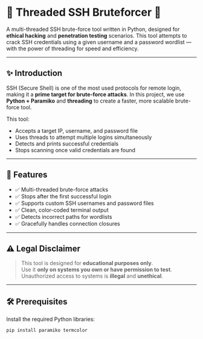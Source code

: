 # 🧵 Threaded SSH Bruteforcer 🔐

A multi-threaded SSH brute-force tool written in Python, designed for **ethical hacking** and **penetration testing** scenarios. This tool attempts to crack SSH credentials using a given username and a password wordlist — with the power of threading for speed and efficiency.

---

## ✨ Introduction

SSH (Secure Shell) is one of the most used protocols for remote login, making it a **prime target for brute-force attacks**. In this project, we use **Python + Paramiko** and **threading** to create a faster, more scalable brute-force tool.

This tool:
- Accepts a target IP, username, and password file
- Uses threads to attempt multiple logins simultaneously
- Detects and prints successful credentials
- Stops scanning once valid credentials are found

---

## 📌 Features

- ✅ Multi-threaded brute-force attacks
- ✅ Stops after the first successful login
- ✅ Supports custom SSH usernames and password files
- ✅ Clean, color-coded terminal output
- ✅ Detects incorrect paths for wordlists
- ✅ Gracefully handles connection closures

---

## ⚠️ Legal Disclaimer

> This tool is designed for **educational purposes only**.  
> Use it **only on systems you own or have permission to test**.  
> Unauthorized access to systems is **illegal** and **unethical**.

---

## 🛠️ Prerequisites

Install the required Python libraries:

```bash
pip install paramiko termcolor

